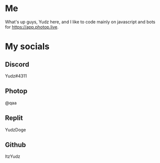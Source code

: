 # Me
What's up guys, Yudz here, and I like to code mainly on javascript and bots for https://app.photop.live.
# My socials
## Discord
Yudz#4311
## Photop
@qaa
## Replit
YudzDoge
## Github
ItzYudz
<!---
ItzYudz/ItzYudz is a ✨ special ✨ repository because its `README.md` (this file) appears on your GitHub profile.
You can click the Preview link to take a look at your changes.
--->
